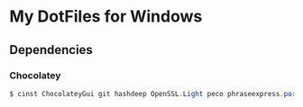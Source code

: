 # My DotFiles for Windows

## Dependencies

### Chocolatey
```powershell
$ cinst ChocolateyGui git hashdeep OpenSSL.Light peco phraseexpress.portable putty python python2 ripgrep ruby vim-tux winscp yarn fzf
```
